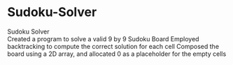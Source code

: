 # Sudoku-Solver
Sudoku Solver  
Created a program to solve a valid 9 by 9 
Sudoku Board Employed backtracking to compute the correct solution for each cell 
Composed the board using a 2D array, and allocated 0 as a placeholder for the empty cells
